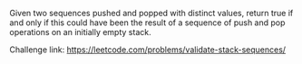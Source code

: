 Given two sequences pushed and popped with distinct values, return true if and only if this could have been the result of a sequence of push and pop operations on an initially empty stack.



Challenge link: https://leetcode.com/problems/validate-stack-sequences/
